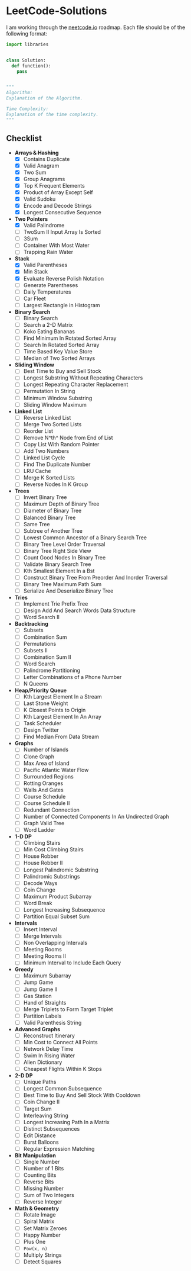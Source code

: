# LeetCode-Solutions

I am working through the [neetcode.io](https://neetcode.io/roadmap) roadmap.
Each file should be of the following format:

```py
import libraries


class Solution:
  def function():
    pass


"""
Algorithm:
Explanation of the Algorithm.

Time Complexity:
Explanation of the time complexity.
"""

```

## Checklist

- ~~**Arrays & Hashing**~~
  - [X] Contains Duplicate
  - [X] Valid Anagram
  - [X] Two Sum
  - [X] Group Anagrams
  - [X] Top K Frequent Elements
  - [X] Product of Array Except Self
  - [X] Valid Sudoku
  - [X] Encode and Decode Strings
  - [X] Longest Consecutive Sequence
- **Two Pointers**
  - [X] Valid Palindrome
  - [ ] TwoSum II Input Array Is Sorted
  - [ ] 3Sum
  - [ ] Container With Most Water
  - [ ] Trapping Rain Water
- **Stack**
  - [X] Valid Parentheses
  - [X] Min Stack
  - [X] Evaluate Reverse Polish Notation
  - [ ] Generate Parentheses
  - [ ] Daily Temperatures
  - [ ] Car Fleet
  - [ ] Largest Rectangle in Histogram
- **Binary Search**
  - [ ] Binary Search
  - [ ] Search a 2-D Matrix
  - [ ] Koko Eating Bananas
  - [ ] Find Minimum In Rotated Sorted Array
  - [ ] Search In Rotated Sorted Array
  - [ ] Time Based Key Value Store
  - [ ] Median of Two Sorted Arrays
- **Sliding Window**
  - [ ] Best Time to Buy and Sell Stock
  - [ ] Longest Substring Without Repeating Characters
  - [ ] Longest Repeating Character Replacement
  - [ ] Permutation In String
  - [ ] Minimum Window Substring
  - [ ] Sliding Window Maximum
- **Linked List**
  - [ ] Reverse Linked List
  - [ ] Merge Two Sorted Lists
  - [ ] Reorder List
  - [ ] Remove N^th^ Node from End of List
  - [ ] Copy List With Random Pointer
  - [ ] Add Two Numbers
  - [ ] Linked List Cycle
  - [ ] Find The Duplicate Number
  - [ ] LRU Cache
  - [ ] Merge K Sorted Lists
  - [ ] Reverse Nodes In K Group
- **Trees**
  - [ ] Invert Binary Tree
  - [ ] Maximum Depth of Binary Tree
  - [ ] Diameter of Binary Tree
  - [ ] Balanced Binary Tree
  - [ ] Same Tree
  - [ ] Subtree of Another Tree
  - [ ] Lowest Common Ancestor of a Binary Search Tree
  - [ ] Binary Tree Level Order Traversal
  - [ ] Binary Tree Right Side View
  - [ ] Count Good Nodes In Binary Tree
  - [ ] Validate Binary Search Tree
  - [ ] Kth Smallest Element In a Bst
  - [ ] Construct Binary Tree From Preorder And Inorder Traversal
  - [ ] Binary Tree Maximum Path Sum
  - [ ] Serialize And Deserialize Binary Tree
- **Tries**
  - [ ] Implement Trie Prefix Tree
  - [ ] Design Add And Search Words Data Structure
  - [ ] Word Search II
- **Backtracking**
  - [ ] Subsets
  - [ ] Combination Sum
  - [ ] Permutations
  - [ ] Subsets II
  - [ ] Combination Sum II
  - [ ] Word Search
  - [ ] Palindrome Partitioning
  - [ ] Letter Combinations of a Phone Number
  - [ ] N Queens
- **Heap/Priority Queu**e
  - [ ] Kth Largest Element In a Stream
  - [ ] Last Stone Weight
  - [ ] K Closest Points to Origin
  - [ ] Kth Largest Element In An Array
  - [ ] Task Scheduler
  - [ ] Design Twitter
  - [ ] Find Median From Data Stream
- **Graphs**
  - [ ] Number of Islands
  - [ ] Clone Graph
  - [ ] Max Area of Island
  - [ ] Pacific Atlantic Water Flow
  - [ ] Surrounded Regions
  - [ ] Rotting Oranges
  - [ ] Walls And Gates
  - [ ] Course Schedule
  - [ ] Course Schedule II
  - [ ] Redundant Connection
  - [ ] Number of Connected Components In An Undirected Graph
  - [ ] Graph Valid Tree
  - [ ] Word Ladder
- **1-D DP**
  - [ ] Climbing Stairs
  - [ ] Min Cost Climbing Stairs
  - [ ] House Robber
  - [ ] House Robber II
  - [ ] Longest Palindromic Substring
  - [ ] Palindromic Substrings
  - [ ] Decode Ways
  - [ ] Coin Change
  - [ ] Maximum Product Subarray
  - [ ] Word Break
  - [ ] Longest Increasing Subsequence
  - [ ] Partition Equal Subset Sum
- **Intervals**
  - [ ] Insert Interval
  - [ ] Merge Intervals
  - [ ] Non Overlapping Intervals
  - [ ] Meeting Rooms
  - [ ] Meeting Rooms II
  - [ ] Minimum Interval to Include Each Query
- **Greedy**
  - [ ] Maximum Subarray
  - [ ] Jump Game
  - [ ] Jump Game II
  - [ ] Gas Station
  - [ ] Hand of Straights
  - [ ] Merge Triplets to Form Target Triplet
  - [ ] Partition Labels
  - [ ] Valid Parenthesis String
- **Advanced Graphs**
  - [ ] Reconstruct Itinerary
  - [ ] Min Cost to Connect All Points
  - [ ] Network Delay Time
  - [ ] Swim In Rising Water
  - [ ] Alien Dictionary
  - [ ] Cheapest Flights Within K Stops
- **2-D DP**
  - [ ] Unique Paths
  - [ ] Longest Common Subsequence
  - [ ] Best Time to Buy And Sell Stock With Cooldown
  - [ ] Coin Change II
  - [ ] Target Sum
  - [ ] Interleaving String
  - [ ] Longest Increasing Path In a Matrix
  - [ ] Distinct Subsequences
  - [ ] Edit Distance
  - [ ] Burst Balloons
  - [ ] Regular Expression Matching
- **Bit Manipulation**
  - [ ] Single Number
  - [ ] Number of 1 Bits
  - [ ] Counting Bits
  - [ ] Reverse Bits
  - [ ] Missing Number
  - [ ] Sum of Two Integers
  - [ ] Reverse Integer
- **Math & Geometry**
  - [ ] Rotate Image
  - [ ] Spiral Matrix
  - [ ] Set Matrix Zeroes
  - [ ] Happy Number
  - [ ] Plus One
  - [ ] `Pow(x, n)`
  - [ ] Multiply Strings
  - [ ] Detect Squares
